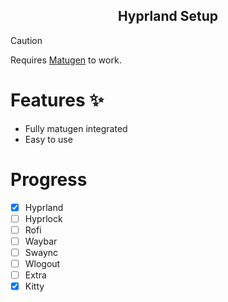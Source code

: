 <h2 align="center">
    Hyprland Setup
</h2>

> [!Caution]
> Requires [Matugen](https://github.com/InioX/matugen) to work.

# Features ✨

- Fully matugen integrated
- Easy to use

# Progress

- [x] Hyprland
- [ ] Hyprlock
- [ ] Rofi
- [ ] Waybar
- [ ] Swaync
- [ ] Wlogout
- [ ] Extra
- [x] Kitty
